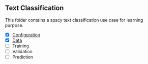 Text Classification
---
This folder contains a spacy text classification use case for learning purpose.
- [x] [Configuration](./config)
- [x] [Data](./data)
- [ ] Training
- [ ] Validation
- [ ] Prediction